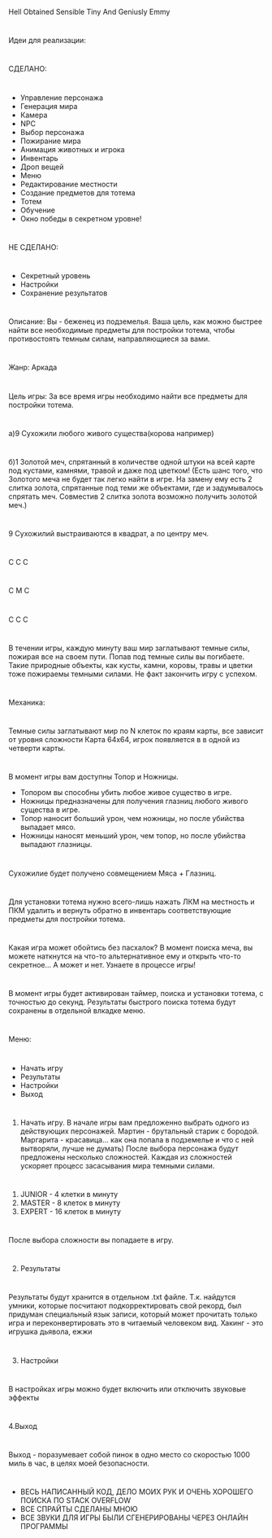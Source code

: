 Hell Obtained Sensible Tiny And Geniusly Emmy
#
Идеи для реализации:
#
СДЕЛАНО:
#
+ Управление персонажа
+ Генерация мира
+ Камера
+ NPC
+ Выбор персонажа
+ Пожирание мира
+ Анимация животных и игрока
+ Инвентарь
+ Дроп вещей
+ Меню
+ Редактирование местности
+ Создание предметов для тотема
+ Тотем
+ Обучение
+ Окно победы в секретном уровне!
#
НЕ СДЕЛАНО:
#
- Секретный уровень
- Настройки
- Сохранение результатов
#
Описание: 
Вы - беженец из подземелья. Ваша цель, как можно быстрее найти все необходимые предметы для постройки тотема, чтобы противостоять темным силам, направляющиеся за вами.
#
Жанр: Аркада
#
Цель игры:
За все время игры необходимо найти все предметы для постройки тотема.
#
а)9 Сухожили любого живого существа(корова например)
#
б)1 Золотой меч, спрятанный в количестве одной штуки на всей карте под кустами, камнями, травой и даже под цветком! (Есть шанс того, что Золотого меча не будет так легко найти в игре. На замену ему есть 2 слитка золота, спрятанные под теми же объектами, где и задумывалось спрятать меч. Совместив 2 слитка золота возможно получить золотой меч.)
#
9 Сухожилий выстраиваются в квадрат, а по центру меч.
#
С С С
#
С М С
#
С С С
#
В течении игры, каждую минуту ваш мир заглатывают темные силы, пожирая все на своем пути. Попав под темные силы вы погибаете. Такие природные объекты, как кусты, камни, коровы, травы и цветки тоже пожираемы темными силами. Не факт закончить игру с успехом. 
#
Механика:
#
Темные силы заглатывают мир по N клеток по краям карты, все зависит от уровня сложности
Карта 64х64, игрок появляется в в одной из четверти карты.
#
В момент игры вам доступны Топор и Ножницы.
+ Топором вы способны убить любое живое существо в игре.
+ Ножницы предназначены для получения глазниц любого живого существа в игре.
+ Топор наносит больший урон, чем ножницы, но после убийства выпадает мясо.
+ Ножницы наносят меньший урон, чем топор, но после убийства выпадают глазницы.
#
Сухожилие будет получено совмещением Мяса + Глазниц.
#
Для установки тотема нужно всего-лишь нажать ЛКМ на местность и ПКМ удалить и вернуть обратно в инвентарь соответствующие предметы для постройки тотема.
#
Какая игра может обойтись без пасхалок? В момент поиска меча, вы можете наткнутся на что-то альтернативное ему и открыть что-то секретное... А может и нет. Узнаете в процессе игры!
#
В момент игры будет активирован таймер, поиска и установки тотема, с точностью до секунд.
Результаты быстрого поиска тотема будут сохранены в отдельной влкадке меню.
#
Меню:
#
+ Начать игру
+ Результаты
+ Настройки
+ Выход
#
1. Начать игру.
В начале игры вам предложенно выбрать одного из действующих персонажей.
Мартин - брутальный старик с бородой.
Маргарита - красавица... как она попала в подземелье и что с ней вытворяли, лучше не думать)
После выбора персонажа будут предложены несколько сложностей. Каждая из сложностей ускоряет процесс засасывания мира темными силами.
#
1) JUNIOR - 4 клетки в минуту
2) MASTER - 8 клеток в минуту
3) EXPERT - 16 клеток в минуту
#
После выбора сложности вы попадаете в игру.
#
2. Результаты
#
Результаты будут хранится в отдельном .txt файле. Т.к. найдутся умники, которые посчитают подкорректировать свой рекорд, был придуман специальный язык записи, который может прочитать только игра и переконвертировать это в читаемый человеком вид.
Хакинг - это игрушка дьявола, ежжи
#
3. Настройки
#
В настройках игры можно будет включить или отключить звуковые эффекты
#
4.Выход
#
Выход - поразумевает собой пинок в одно место со скоростью 1000 миль в час, в целях моей безопасности.
#
+ ВЕСЬ НАПИСАННЫЙ КОД, ДЕЛО МОИХ РУК И ОЧЕНЬ ХОРОШЕГО ПОИСКА ПО STACK OVERFLOW
+ ВСЕ СПРАЙТЫ СДЕЛАНЫ МНОЮ
+ ВСЕ ЗВУКИ ДЛЯ ИГРЫ БЫЛИ СГЕНЕРИРОВАНЫ ЧЕРЕЗ ОНЛАЙН ПРОГРАММЫ

